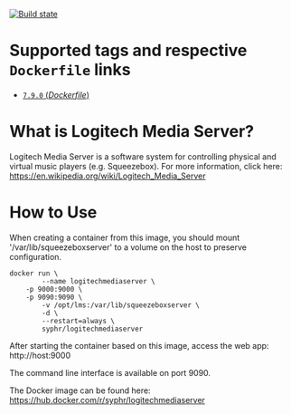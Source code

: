 [![Build state](https://travis-ci.org/syphr42/docker-logitechmediaserver.svg?branch=master)](https://travis-ci.org/syphr42/docker-logitechmediaserver)

# Supported tags and respective `Dockerfile` links

-	[`7.9.0` (*Dockerfile*)](https://github.com/syphr42/docker-logitechmediaserver/blob/master/Dockerfile)

# What is Logitech Media Server?
Logitech Media Server is a software system for controlling physical and virtual music players (e.g. Squeezebox). For more information, click here: https://en.wikipedia.org/wiki/Logitech_Media_Server

# How to Use
When creating a container from this image, you should mount '/var/lib/squeezeboxserver' to a volume on the host to preserve configuration.

```
docker run \
        --name logitechmediaserver \
	-p 9000:9000 \
	-p 9090:9090 \
        -v /opt/lms:/var/lib/squeezeboxserver \
        -d \
        --restart=always \
        syphr/logitechmediaserver
```

After starting the container based on this image, access the web app: http://host:9000

The command line interface is available on port 9090.

The Docker image can be found here: https://hub.docker.com/r/syphr/logitechmediaserver
